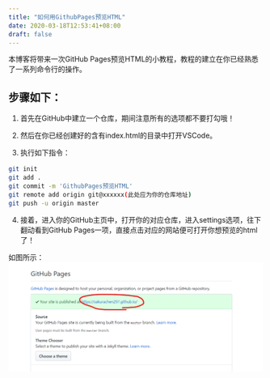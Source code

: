 ```yaml
---
title: "如何用GithubPages预览HTML"
date: 2020-03-18T12:53:41+08:00
draft: false
---
```


本博客将带来一次GitHub Pages预览HTML的小教程，教程的建立在你已经熟悉了一系列命令行的操作。

## 步骤如下：

1. 首先在GitHub中建立一个仓库，期间注意所有的选项都不要打勾哦！

2. 然后在你已经创建好的含有index.html的目录中打开VSCode。

3. 执行如下指令：


```bash
git init
git add .
git commit -m 'GithubPages预览HTML'
git remote add origin git@xxxxxx(此处应为你的仓库地址)
git push -u origin master
```


4. 接着，进入你的GitHub主页中，打开你的对应仓库，进入settings选项，往下翻动看到GitHub Pages一项，直接点击对应的网站便可打开你想预览的html了！

如图所示：
![](../../static/images/1.png)